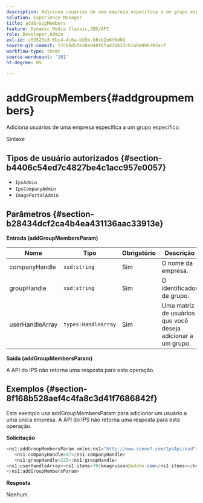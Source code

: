 ```yaml
---
description: Adiciona usuários de uma empresa específica a um grupo específico.
solution: Experience Manager
title: addGroupMembers
feature: Dynamic Media Classic,SDK/API
role: Developer,Admin
exl-id: c03525e3-6bc4-4c6a-bb5b-b0cb2e6f6d0d
source-git-commit: 77c88d5fe20e048f6fad2bb23cb1abe090793acf
workflow-type: tm+mt
source-wordcount: '101'
ht-degree: 0%

---
```


# addGroupMembers{#addgroupmembers}

Adiciona usuários de uma empresa específica a um grupo específico.

Sintaxe

## Tipos de usuário autorizados {#section-b4406c54ed7c4827be4c1acc957e0057}

* `IpsAdmin`
* `IpsCompanyAdmin`
* `ImagePortalAdmin`

## Parâmetros {#section-b28434dcf2ca4b4ea431136aac33913e}

**Entrada (addGroupMembersParam)**

| Nome | Tipo | Obrigatório | Descrição |
|---|---|---|---|
| companyHandle | `xsd:string` | Sim | O nome da empresa. |
| groupHandle | `xsd:string` | Sim | O identificador de grupo. |
| userHandleArray | `types:HandleArray` | Sim | Uma matriz de usuários que você deseja adicionar a um grupo. |

**Saída (addGroupMembersParam)**

A API do IPS não retorna uma resposta para esta operação.

## Exemplos {#section-8f168b528aef4c4fa8c3d41f7686842f}

Este exemplo usa addGroupMembersParam para adicionar um usuário a uma única empresa. A API do IPS não retorna uma resposta para esta operação.

**Solicitação**

```java
<ns1:addGroupMembersParam xmlns:ns1="http://www.scene7.com/IpsApi/xsd">
   <ns1:companyHandle>47</ns1:companyHandle>
   <ns1:groupHandle>225</ns1:groupHandle>
<ns1:userHandleArray><ns1:items>70|kmagnusson@adobe.com</ns1:items></ns1:userHandleArray>
</ns1:addGroupMembersParam>
```

**Resposta**

Nenhum.
